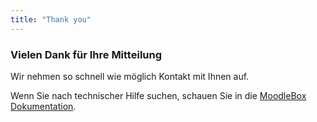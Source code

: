 ```yaml
---
title: "Thank you"
---
```


### Vielen Dank für Ihre Mitteilung

Wir nehmen so schnell wie möglich Kontakt mit Ihnen auf.

Wenn Sie nach technischer Hilfe suchen, schauen Sie in die [MoodleBox Dokumentation][1].

 [1]: /de/help
